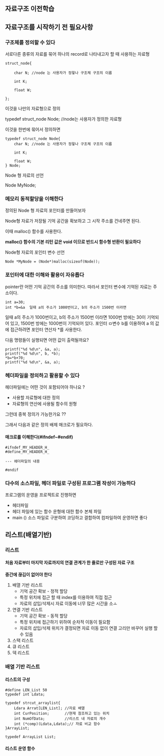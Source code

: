 ## 자료구조 이전학습



## 자료구조를 시작하기 전 필요사항



###  **구조체를 정의할 수 있다**



서로다른 종류의 자료를 묶어 하나의 record로 나타내고자 할 때 사용하는 자료형

```
struct_node{

	char N; //node 는 사용자가 정읳나 구조체 구조의 이름

	int K;

	float W;

};
```



이것을 나만의 자료형으로 정의

typedef struct_node Node; //node는 사용자가 정의한 자료형



이것을 한번에 묶어서 정의하면

```
typedef struct_node Node{
	char N; //node 는 사용자가 정읳나 구조체 구조의 이름

	int K;

	float W;
} Node;
```



Node 형 자료의 선언

Node MyNode;



### 메모리 동적할당을 이해한다



정의된 Node 형 자료의 포인터를 만들어보자

Node형 자료가 저장될 기억 공간을 확보하고 그 시작 주소를 건네주면 된다.

이때 malloc() 함수를 사용한다.

**malloc() 함수의 기본 리턴 값은 void 이므로 반드시 함수형 반환이 필요하다**



Node형 자료의 포인터 변수 선언

```
Node *MyNode = (Node*)malloc(sizeof(Node));
```



### 포인터에 대한 이해와 활용이 자유롭다



pointer란 어떤 기억 공간의 주소를 의미한다. 따라서 포인터 변수에 기억된 자료는 주소이다.

```
int a=30;
int *b=&a  일때 a의 주소가 1000번이고, b의 주소가 1500번 이라면 
```

일때 a의 주소가 1000번이고, b의 주소가 1500번 이라면 1000번 방에는 30이 기억되어 있고, 1500번 방에는 1000번이 기억되어 있다. 포인터 ㅁ변수  b를 이용하여 a 의 값에 접근하려면 포인터 연산자 *를 사용한다.



다음 명령들이 실행되면 어떤 값이 출력될까요?

```
printf("%d %d\n", &a, a);
printf("%d %d\n", b, *b);
*b=*b+70;
printf("%d %d\n", &a, a);
```



### 헤더파일을 정의하고 활용할 수 있다

헤더파일에는 어떤 것이 포함되어야 하나요 ?

- 사용할 자료형에 대한 정의
- 자료형의 연산에 사용될 함수의 원형

그런데 중복 정의가 가능한가요 ??



그래서 다음과 같은 정의 배제 매크로가 필요하다.

#### 매크로를 이해한다(#ifndef~#endif)

```
#ifndef_MY_HEADER_H_
#define_MY_HEADER_H_

--- 헤더파일의 내용

#endif
```



### 다수의 소스파일, 헤더 파일로 구성된 프로그램 작성이 가능하다



프로그램의 운영을 프로젝트로 진행하면

- 헤더파일
- 헤더 파일에 있는 함수 운형에 대한 함수 본체 파일
- main ()  소스 파일로 구분하여 코딩하고 결합하여 컴파일하여 운영하면 좋다





## 리스트(배열기반)



### 리스트

#### 처음 자료부터 마지막 자료까지의 연결 관계가 한 줄로만 구성된 자료 구조

**중간에 끊김이 없어야 한다**

1. 배열 기반 리스트
   - 기억 공간 확보 - 정적 할당
   - 특정 위치에 접근 할 때 index를 이용하여 직접 접근
   - 자료의 삽입/삭제시 자료 이동에 너무 많은 시간을 소ㅗ
2. 연결 기반 리스트 
   - 기억 공간 확보 - 동적 할당 
   - 특정 위치에 접근하기 위하여 순차적 이동이 필요함
   - 자료의 삽입/삭제 위치가 결정되면 자료 이동 없이 연결 고리만 바꾸어 실행 할 수 있음
3. 스택 리스트 
4. 큐 리스트
5. 덱 리스트



### 배열 기반 리스트

#### 리스트의 구성

```
#define LEN_List 50
typedef int Ldata;

typedef strcut_arraylist{
	Ldara Arrat[LEN_List]; //자료 배열
	int CurPosition;	   //현재 참조하고 있는 위치
	int NumOfData;         //리스트 내 자료의 개수
	int (*comp)(Ldata,Ldata);// 자료 비교 함수
}ArrayList;

typedef ArrayList List;
```



#### 리스트 운영 함수

```

```

